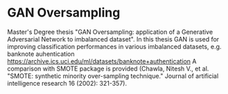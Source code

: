 # GAN Oversampling
Master's Degree thesis "GAN Oversampling: application of a Generative Adversarial Network to imbalanced dataset".
In this thesis GAN is used for improving classification performances in various imbalanced datasets, e.g. banknote auhentication https://archive.ics.uci.edu/ml/datasets/banknote+authentication
A comparison with SMOTE package is provided (Chawla, Nitesh V., et al. "SMOTE: synthetic minority over-sampling technique." Journal of artificial intelligence research 16 (2002): 321-357).
